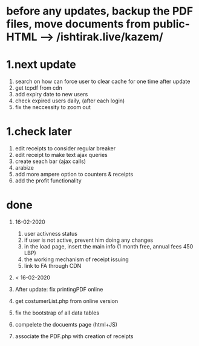 # before any updates, backup the PDF files, move documents from public-HTML --> /ishtirak.live/kazem/

# 1.next update 
 1. search on how can force user to clear cache for one time after update
 1. get tcpdf from cdn
 1. add expiry date to new users
 1. check expired users daily, (after each login)
 1. fix the neccessity to zoom out

# 1.check later
 1. edit receipts to consider regular breaker
 1. edit receipt to make text ajax queries 
 1. create seach bar (ajax calls)
 1. arabize
 1. add more ampere option to counters & receipts
 1. add the profit functionality





# done
1. 16-02-2020
   1. user activness status
   1. if user is not active, prevent him doing any changes
   1. in the load page, insert the main info (1 month free, annual fees 450 LBP)
   1. the working mechanism of receipt issuing 
   1. link to FA through CDN

1. < 16-02-2020
 1. After update: fix printingPDF online
 1. get costumerList.php from online version
 1. fix the bootstrap of all data tables
 1. compelete the docuemts page (html+JS)
 1. associate the PDF.php with creation of receipts